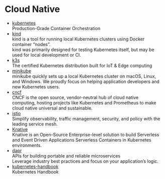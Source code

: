 # Cloud Native

- [kubernetes](https://kubernetes.io/)
  <br/>Production-Grade Container Orchestration
- [kind](https://kind.sigs.k8s.io/)
  <br/>kind is a tool for running local Kubernetes clusters using Docker container “nodes”.
  <br/>kind was primarily designed for testing Kubernetes itself, but may be used for local development or CI.
- [k3s](https://k3s.io/)
  <br/>The certified Kubernetes distribution built for IoT & Edge computing
- [minikube](https://minikube.sigs.k8s.io/)
  <br/>minikube quickly sets up a local Kubernetes cluster on macOS, Linux, and Windows. We proudly focus on helping application developers and new Kubernetes users.
- [cncf](https://www.cncf.io/)
  <br/>CNCF is the open source, vendor-neutral hub of cloud native computing, hosting projects like Kubernetes and Prometheus to make cloud native universal and sustainable.
- [istio](https://istio.io/)
  <br/>Simplify observability, traffic management, security, and policy with the leading service mesh.
- [Knative](https://knative.dev/)
  <br/>Knative is an Open-Source Enterprise-level solution to build Serverless and Event Driven Applications Serverless Containers in Kubernetes environments.
- [dapr](https://dapr.io/)
  <br/>APIs for building portable and reliable microservices
  <br/>Leverage industry best practices and focus on your application’s logic.
- [kubernetes-handbook](https://github.com/feiskyer/kubernetes-handbook)
  <br/>Kubernetes Handbook